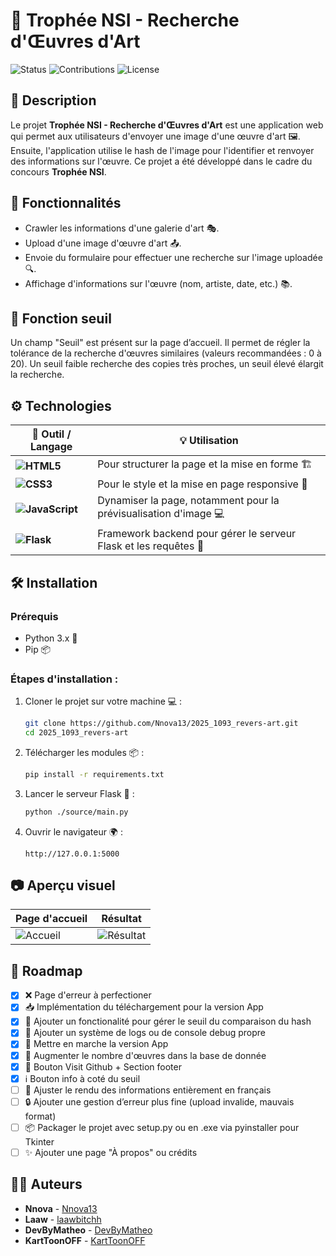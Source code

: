 # 🎨 Trophée NSI - Recherche d'Œuvres d'Art

![Status](https://img.shields.io/badge/Version-Beta-orange)
![Contributions](https://img.shields.io/badge/Contributions-Welcome-blue)
![License](https://img.shields.io/badge/license-GPLv3-blue)

## 📜 Description

Le projet **Trophée NSI - Recherche d'Œuvres d'Art** est une application web qui permet aux utilisateurs d'envoyer une image d'une œuvre d'art 🖼️. Ensuite, l'application utilise le hash de l'image pour l'identifier et renvoyer des informations sur l'œuvre. Ce projet a été développé dans le cadre du concours **Trophée NSI**.

## 🚀 Fonctionnalités
- Crawler les informations d'une galerie d'art 🎭.
- Upload d'une image d'œuvre d'art 📤.
- Envoie du formulaire pour effectuer une recherche sur l'image uploadée 🔍.
- Affichage d'informations sur l'œuvre (nom, artiste, date, etc.) 📚.

## 🎯 Fonction seuil

Un champ "Seuil" est présent sur la page d’accueil. Il permet de régler la tolérance de la recherche d'œuvres similaires (valeurs recommandées : 0 à 20).
Un seuil faible recherche des copies très proches, un seuil élevé élargit la recherche.

## ⚙️ Technologies

| 🔧 Outil / Langage | 💡 Utilisation                      |
|--------------------|-------------------------------------|
**![HTML5](https://img.shields.io/badge/html5-%23E34F26.svg?style=for-the-badge&logo=html5&logoColor=white)** | Pour structurer la page et la mise en forme 🏗️|
|**![CSS3](https://img.shields.io/badge/css3-%231572B6.svg?style=for-the-badge&logo=css3&logoColor=white)** | Pour le style et la mise en page responsive 📱|
|**![JavaScript](https://img.shields.io/badge/javascript-%23323330.svg?style=for-the-badge&logo=javascript&logoColor=%23F7DF1E)** | Dynamiser la page, notamment pour la prévisualisation d'image 💻|
|**![Flask](https://img.shields.io/badge/flask-%23000.svg?style=for-the-badge&logo=flask&logoColor=white)** | Framework backend pour gérer le serveur Flask et les requêtes 🐍|

## 🛠️ Installation

### Prérequis
- Python 3.x 🐍
- Pip 📦

### Étapes d'installation :

1. Cloner le projet sur votre machine 💻 :
   ```bash
   git clone https://github.com/Nnova13/2025_1093_revers-art.git
   cd 2025_1093_revers-art
   ```

2. Télécharger les modules 📦 :
   ```bash
   pip install -r requirements.txt
   ```

3. Lancer le serveur Flask 🚀 :
   ```bash
   python ./source/main.py
   ```

4. Ouvrir le navigateur 🌍 :
   ```url
   http://127.0.0.1:5000
   ```

## 📷 Aperçu visuel

| Page d'accueil | Résultat |
|----------------|----------|
| ![Accueil](docs/screenshots/index.png) | ![Résultat](docs/screenshots/oeuvre.png) |

## 🚧 Roadmap

- [X] ❌ Page d'erreur à perfectioner
- [X] 📥 Implémentation du téléchargement pour la version App
- [X] 🎯 Ajouter un fonctionalité pour gérer le seuil du comparaison du hash
- [X] 💬 Ajouter un système de logs ou de console debug propre
- [X] 📱 Mettre en marche la version App
- [X] 📗 Augmenter le nombre d'œuvres dans la base de donnée
- [X] 🔗 Bouton Visit Github + Section footer
- [X] ℹ️ Bouton info à coté du seuil
- [ ] 🥖 Ajuster le rendu des informations entièrement en français
- [ ] 🔒 Ajouter une gestion d’erreur plus fine (upload invalide, mauvais format)
- [ ] 📦 Packager le projet avec setup.py ou en .exe via pyinstaller pour Tkinter
- [ ] ✨ Ajouter une page "À propos" ou crédits

## 👨‍💻 Auteurs

- **Nnova** - [Nnova13](https://github.com/Nnova13)
- **Laaw** - [laawbitchh](https://github.com/laawbitchh)
- **DevByMatheo** - [DevByMatheo](https://github.com/DevByMatheo)
- **KartToonOFF** - [KartToonOFF](https://github.com/KartToonOFF)
